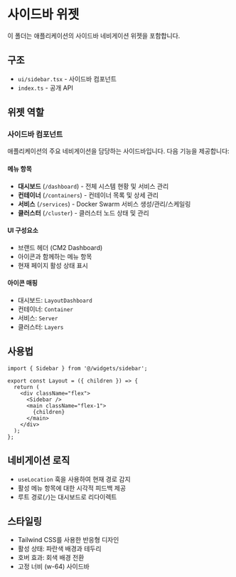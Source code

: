 # 사이드바 위젯

이 폴더는 애플리케이션의 사이드바 네비게이션 위젯을 포함합니다.

## 구조

- `ui/sidebar.tsx` - 사이드바 컴포넌트
- `index.ts` - 공개 API

## 위젯 역할

### 사이드바 컴포넌트

애플리케이션의 주요 네비게이션을 담당하는 사이드바입니다. 다음 기능을 제공합니다:

#### 메뉴 항목
- **대시보드** (`/dashboard`) - 전체 시스템 현황 및 서비스 관리
- **컨테이너** (`/containers`) - 컨테이너 목록 및 상세 관리
- **서비스** (`/services`) - Docker Swarm 서비스 생성/관리/스케일링
- **클러스터** (`/cluster`) - 클러스터 노드 상태 및 관리

#### UI 구성요소
- 브랜드 헤더 (CM2 Dashboard)
- 아이콘과 함께하는 메뉴 항목
- 현재 페이지 활성 상태 표시

#### 아이콘 매핑
- 대시보드: `LayoutDashboard`
- 컨테이너: `Container`
- 서비스: `Server`
- 클러스터: `Layers`

## 사용법

```tsx
import { Sidebar } from '@/widgets/sidebar';

export const Layout = ({ children }) => {
  return (
    <div className="flex">
      <Sidebar />
      <main className="flex-1">
        {children}
      </main>
    </div>
  );
};
```

## 네비게이션 로직

- `useLocation` 훅을 사용하여 현재 경로 감지
- 활성 메뉴 항목에 대한 시각적 피드백 제공
- 루트 경로(`/`)는 대시보드로 리다이렉트

## 스타일링

- Tailwind CSS를 사용한 반응형 디자인
- 활성 상태: 파란색 배경과 테두리
- 호버 효과: 회색 배경 전환
- 고정 너비 (w-64) 사이드바 